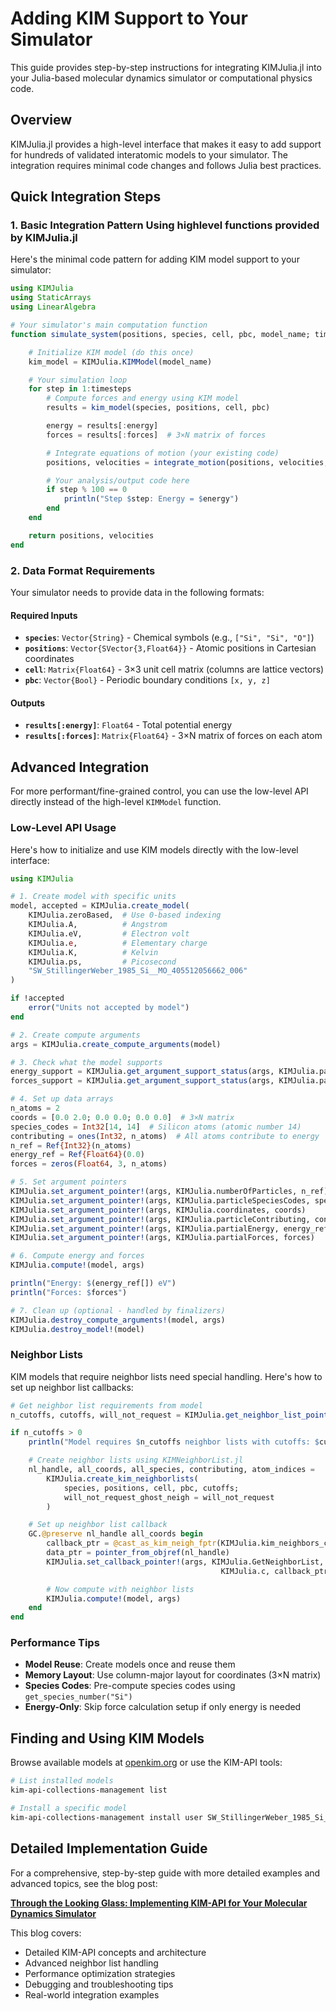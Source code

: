 # Adding KIM Support to Your Simulator

This guide provides step-by-step instructions for integrating KIMJulia.jl into your Julia-based molecular dynamics simulator or computational physics code.

## Overview

KIMJulia.jl provides a high-level interface that makes it easy to add support for hundreds of validated interatomic models to your simulator. The integration requires minimal code changes and follows Julia best practices.

## Quick Integration Steps

### 1. Basic Integration Pattern Using highlevel functions provided by KIMJulia.jl

Here's the minimal code pattern for adding KIM model support to your simulator:

```julia
using KIMJulia
using StaticArrays
using LinearAlgebra

# Your simulator's main computation function
function simulate_system(positions, species, cell, pbc, model_name; timesteps=1000, dt=0.001)

    # Initialize KIM model (do this once)
    kim_model = KIMJulia.KIMModel(model_name)

    # Your simulation loop
    for step in 1:timesteps
        # Compute forces and energy using KIM model
        results = kim_model(species, positions, cell, pbc)

        energy = results[:energy]
        forces = results[:forces]  # 3×N matrix of forces

        # Integrate equations of motion (your existing code)
        positions, velocities = integrate_motion(positions, velocities, forces, dt)

        # Your analysis/output code here
        if step % 100 == 0
            println("Step $step: Energy = $energy")
        end
    end

    return positions, velocities
end
```

### 2. Data Format Requirements

Your simulator needs to provide data in the following formats:

#### Required Inputs
- **`species`**: `Vector{String}` - Chemical symbols (e.g., `["Si", "Si", "O"]`)
- **`positions`**: `Vector{SVector{3,Float64}}` - Atomic positions in Cartesian coordinates
- **`cell`**: `Matrix{Float64}` - 3×3 unit cell matrix (columns are lattice vectors)
- **`pbc`**: `Vector{Bool}` - Periodic boundary conditions `[x, y, z]`

#### Outputs
- **`results[:energy]`**: `Float64` - Total potential energy
- **`results[:forces]`**: `Matrix{Float64}` - 3×N matrix of forces on each atom


## Advanced Integration

For more performant/fine-grained control, you can use the low-level API directly instead of the high-level `KIMModel` function.

### Low-Level API Usage

Here's how to initialize and use KIM models directly with the low-level interface:

```julia
using KIMJulia

# 1. Create model with specific units
model, accepted = KIMJulia.create_model(
    KIMJulia.zeroBased,  # Use 0-based indexing
    KIMJulia.A,          # Angstrom
    KIMJulia.eV,         # Electron volt
    KIMJulia.e,          # Elementary charge
    KIMJulia.K,          # Kelvin
    KIMJulia.ps,         # Picosecond
    "SW_StillingerWeber_1985_Si__MO_405512056662_006"
)

if !accepted
    error("Units not accepted by model")
end

# 2. Create compute arguments
args = KIMJulia.create_compute_arguments(model)

# 3. Check what the model supports
energy_support = KIMJulia.get_argument_support_status(args, KIMJulia.partialEnergy)
forces_support = KIMJulia.get_argument_support_status(args, KIMJulia.partialForces)

# 4. Set up data arrays
n_atoms = 2
coords = [0.0 2.0; 0.0 0.0; 0.0 0.0]  # 3×N matrix
species_codes = Int32[14, 14]  # Silicon atoms (atomic number 14)
contributing = ones(Int32, n_atoms)  # All atoms contribute to energy
n_ref = Ref{Int32}(n_atoms)
energy_ref = Ref{Float64}(0.0)
forces = zeros(Float64, 3, n_atoms)

# 5. Set argument pointers
KIMJulia.set_argument_pointer!(args, KIMJulia.numberOfParticles, n_ref)
KIMJulia.set_argument_pointer!(args, KIMJulia.particleSpeciesCodes, species_codes)
KIMJulia.set_argument_pointer!(args, KIMJulia.coordinates, coords)
KIMJulia.set_argument_pointer!(args, KIMJulia.particleContributing, contributing)
KIMJulia.set_argument_pointer!(args, KIMJulia.partialEnergy, energy_ref)
KIMJulia.set_argument_pointer!(args, KIMJulia.partialForces, forces)

# 6. Compute energy and forces
KIMJulia.compute!(model, args)

println("Energy: $(energy_ref[]) eV")
println("Forces: $forces")

# 7. Clean up (optional - handled by finalizers)
KIMJulia.destroy_compute_arguments!(model, args)
KIMJulia.destroy_model!(model)
```

### Neighbor Lists

KIM models that require neighbor lists need special handling. Here's how to set up neighbor list callbacks:

```julia
# Get neighbor list requirements from model
n_cutoffs, cutoffs, will_not_request = KIMJulia.get_neighbor_list_pointers(model)

if n_cutoffs > 0
    println("Model requires $n_cutoffs neighbor lists with cutoffs: $cutoffs")

    # Create neighbor lists using KIMNeighborList.jl
    nl_handle, all_coords, all_species, contributing, atom_indices =
        KIMJulia.create_kim_neighborlists(
            species, positions, cell, pbc, cutoffs;
            will_not_request_ghost_neigh = will_not_request
        )

    # Set up neighbor list callback
    GC.@preserve nl_handle all_coords begin
        callback_ptr = @cast_as_kim_neigh_fptr(KIMJulia.kim_neighbors_callback)
        data_ptr = pointer_from_objref(nl_handle)
        KIMJulia.set_callback_pointer!(args, KIMJulia.GetNeighborList,
                                               KIMJulia.c, callback_ptr, data_ptr)

        # Now compute with neighbor lists
        KIMJulia.compute!(model, args)
    end
end
```

### Performance Tips

- **Model Reuse**: Create models once and reuse them
- **Memory Layout**: Use column-major layout for coordinates (3×N matrix)
- **Species Codes**: Pre-compute species codes using `get_species_number("Si")`
- **Energy-Only**: Skip force calculation setup if only energy is needed


## Finding and Using KIM Models

Browse available models at [openkim.org](https://openkim.org) or use the KIM-API tools:

```bash
# List installed models
kim-api-collections-management list

# Install a specific model
kim-api-collections-management install user SW_StillingerWeber_1985_Si__MO_405512056662_006
```

## Detailed Implementation Guide

For a comprehensive, step-by-step guide with more detailed examples and advanced topics, see the blog post:

**[Through the Looking Glass: Implementing KIM-API for Your Molecular Dynamics Simulator](https://ipcamit.github.io/through-the-looking-glass-implementing-kim-api-for-your-molecular-dynamics-simulator/)**

This blog covers:
- Detailed KIM-API concepts and architecture
- Advanced neighbor list handling
- Performance optimization strategies
- Debugging and troubleshooting tips
- Real-world integration examples

